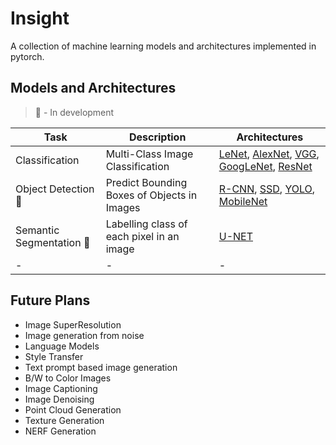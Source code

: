 # Insight

A collection of machine learning models and architectures implemented in pytorch.

## Models and Architectures

> :rocket: - In development

| Task | Description | Architectures |
| ---- | ----------- | ------------- |
| Classification | Multi-Class Image Classification  | [LeNet](http://yann.lecun.com/exdb/lenet/), [AlexNet](https://arxiv.org/abs/1404.5997v2), [VGG](https://arxiv.org/abs/1409.1556), [GoogLeNet](https://arxiv.org/abs/1409.4842v1), [ResNet](https://arxiv.org/abs/1512.03385) |
| Object Detection :rocket: | Predict Bounding Boxes of Objects in Images | [R-CNN](https://arxiv.org/pdf/1506.01497.pdf), [SSD](https://arxiv.org/abs/1512.02325), [YOLO](https://arxiv.org/abs/1506.02640), [MobileNet](https://arxiv.org/abs/1704.04861) |
| Semantic Segmentation :rocket: | Labelling class of each pixel in an image | [U-NET](https://arxiv.org/abs/1505.04597) |
| - | - | - |

## Future Plans
- Image SuperResolution
- Image generation from noise
- Language Models
- Style Transfer
- Text prompt based image generation
- B/W to Color Images
- Image Captioning
- Image Denoising
- Point Cloud Generation
- Texture Generation
- NERF Generation
